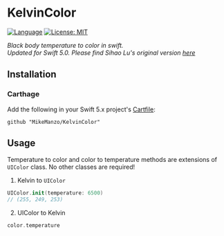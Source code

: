 # KelvinColor

[![Language](https://img.shields.io/badge/Swift-5-orange.svg?style=flat)](https://swift.org)
[![License: MIT](https://img.shields.io/badge/License-MIT-yellow.svg)](https://opensource.org/licenses/MIT)

_Black body temperature to color in swift.  
Updated for Swift 5.0.  Please find Sihao Lu's original version [here](https://github.com/DJBen/KelvinColor)_

## Installation

### Carthage

Add the following in your Swift 5.x project's  [Cartfile](https://github.com/Carthage/Carthage/blob/master/Documentation/Artifacts.md):

    github "MikeManzo/KelvinColor"

## Usage

Temperature to color and color to temperature methods are extensions of `UIColor` class. No other classes are required!

1. Kelvin to `UIColor`

```swift
UIColor.init(temperature: 6500)
// (255, 249, 253)
```
2. UIColor to Kelvin

```swift
color.temperature
```
